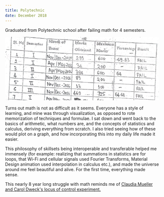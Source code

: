 ```yaml
---
title: Polytechnic
date: December 2018
---
```


Graduated from Polytechnic school after failing math for 4 semesters.

![Failures](assets/images/polytechnic_fails.png "Failures")

Turns out math is not as difficult as it seems. Everyone has a style of learning, and mine was through visualization, as
opposed to rote memorization of techniques and formulae. I sat down and went back to the basics of arithmetic, what numbers
are, and the concepts of statistics and calculus, deriving everything from scratch. I also tried seeing how of these would plot on
a graph, and how incorporating this into my daily life made it easier.

This philosophy of skillsets being interoperable and transferable helped me immensely (for example: realizing that 
summations in statistics are for loops, that Wi-Fi and cellular signals used Fourier Transforms, Material Design animation 
used interpolation in calculus etc.), and made the universe around me feel beautiful and alive. For the first time, 
everything made sense.

This nearly 8 year long struggle with math reminds me of [Claudia Mueller and Carol Dweck's locus of control experiment.](https://www.nytimes.com/1998/07/14/science/praise-children-for-effort-not-intelligence-study-says.html)
